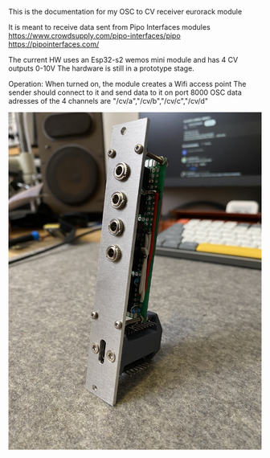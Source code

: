 This is the documentation for my OSC to CV receiver eurorack module

It is meant to receive data sent from Pipo Interfaces modules
https://www.crowdsupply.com/pipo-interfaces/pipo
https://pipointerfaces.com/

The current HW uses an Esp32-s2 wemos mini module and has 4 CV outputs 0-10V
The hardware is still in a prototype stage.

Operation:
When turned on, the module creates a Wifi access point
The sender should connect to it and send data to it on port 8000
OSC data adresses of the 4 channels are "/cv/a","/cv/b","/cv/c","/cv/d"

![OSC-to-CV proto](/image.jpeg)



